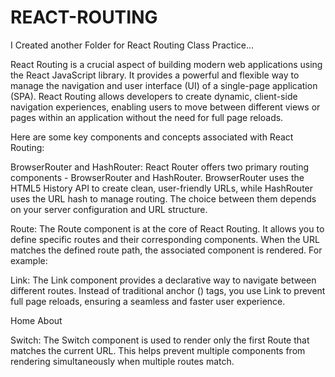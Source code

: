 # REACT-ROUTING
I Created another Folder for React Routing Class Practice...


React Routing is a crucial aspect of building modern web applications using the React JavaScript library. It provides a powerful and flexible way to manage the navigation and user interface (UI) of a single-page application (SPA). React Routing allows developers to create dynamic, client-side navigation experiences, enabling users to move between different views or pages within an application without the need for full page reloads.

Here are some key components and concepts associated with React Routing:

BrowserRouter and HashRouter: React Router offers two primary routing components - BrowserRouter and HashRouter. BrowserRouter uses the HTML5 History API to create clean, user-friendly URLs, while HashRouter uses the URL hash to manage routing. The choice between them depends on your server configuration and URL structure.

Route: The Route component is at the core of React Routing. It allows you to define specific routes and their corresponding components. When the URL matches the defined route path, the associated component is rendered. For example:
<Route path="/home" component={Home} />
<Route path="/about" component={About} />

Link: The Link component provides a declarative way to navigate between different routes. Instead of traditional anchor (<a>) tags, you use Link to prevent full page reloads, ensuring a seamless and faster user experience.
<Link to="/home">Home</Link>
<Link to="/about">About</Link>

Switch: The Switch component is used to render only the first Route that matches the current URL. This helps prevent multiple components from rendering simultaneously when multiple routes match.
<Switch>
  <Route path="/home" component={Home} />
  <Route path="/about" component={About} />
  <Route path="/contact" component={Contact} />
</Switch>
